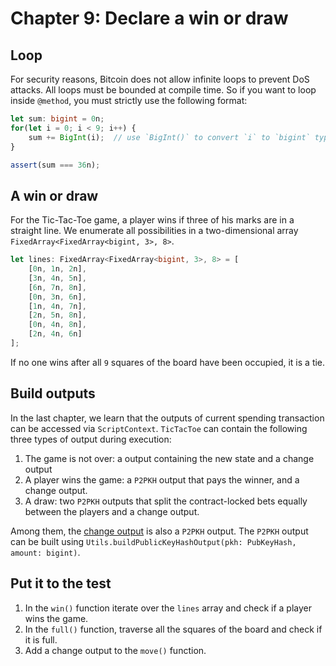 # Chapter 9: Declare a win or draw

## Loop

For security reasons, Bitcoin does not allow infinite loops to prevent DoS attacks. All loops must be bounded at compile time. So if you want to loop inside `@method`, you must strictly use the following format:

```ts
let sum: bigint = 0n;
for(let i = 0; i < 9; i++) {
    sum += BigInt(i);  // use `BigInt()` to convert `i` to `bigint` type
}

assert(sum === 36n);
```


## A win or draw

For the Tic-Tac-Toe game, a player wins if three of his marks are in a straight line. We enumerate all possibilities in a two-dimensional array `FixedArray<FixedArray<bigint, 3>, 8>`.

```ts
let lines: FixedArray<FixedArray<bigint, 3>, 8> = [
    [0n, 1n, 2n],
    [3n, 4n, 5n],
    [6n, 7n, 8n],
    [0n, 3n, 6n],
    [1n, 4n, 7n],
    [2n, 5n, 8n],
    [0n, 4n, 8n],
    [2n, 4n, 6n]
];
```

If no one wins after all `9` squares of the board have been occupied, it is a tie.

## Build outputs


In the last chapter, we learn that the outputs of current spending transaction can be accessed via `ScriptContext`. `TicTacToe` can contain the following three types of output during execution:


1. The game is not over: a output containing the new state and a change output
2. A player wins the game: a `P2PKH` output that pays the winner, and a change output.
3. A draw: two `P2PKH` outputs that split the contract-locked bets equally between the players and a change output.


Among them, the [change output](https://wiki.bitcoinsv.io/index.php/Change) is also a `P2PKH` output. The `P2PKH` output can be built using `Utils.buildPublicKeyHashOutput(pkh: PubKeyHash, amount: bigint)`.

## Put it to the test

1. In the `win()` function iterate over the `lines` array and check if a player wins the game.
2. In the `full()` function, traverse all the squares of the board and check if it is full.
3. Add a change output to the `move()` function.
